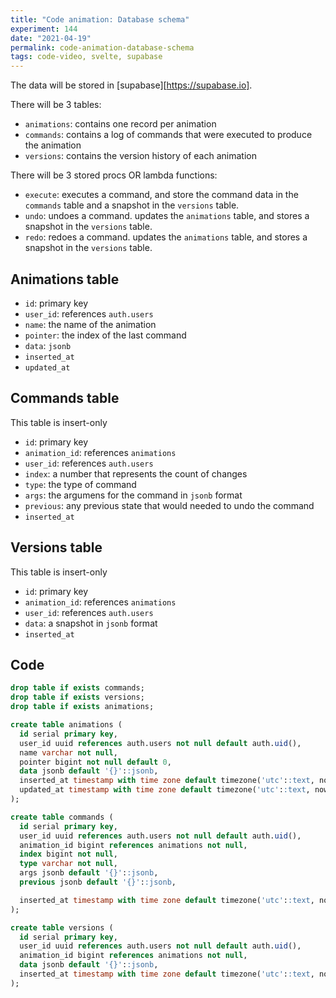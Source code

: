 ```yaml
---
title: "Code animation: Database schema"
experiment: 144
date: "2021-04-19"
permalink: code-animation-database-schema
tags: code-video, svelte, supabase
---
```


The data will be stored in [supabase][https://supabase.io].

There will be 3 tables:

- `animations`: contains one record per animation
- `commands`: contains a log of commands that were executed to produce the animation
- `versions`: contains the version history of each animation

There will be 3 stored procs OR lambda functions:

- `execute`: executes a command, and store the command data in the `commands` table and a snapshot in the `versions` table.
- `undo`: undoes a command. updates the `animations` table, and stores a snapshot in the `versions` table.
- `redo`: redoes a command. updates the `animations` table, and stores a snapshot in the `versions` table.

## Animations table

- `id`: primary key
- `user_id`: references `auth.users`
- `name`: the name of the animation
- `pointer`: the index of the last command
- `data`: `jsonb`
- `inserted_at`
- `updated_at`

## Commands table

This table is insert-only

- `id`: primary key
- `animation_id`: references `animations`
- `user_id`: references `auth.users`
- `index`: a number that represents the count of changes
- `type`: the type of command
- `args`: the argumens for the command in `jsonb` format
- `previous`: any previous state that would needed to undo the command
- `inserted_at`

## Versions table

This table is insert-only

- `id`: primary key
- `animation_id`: references `animations`
- `user_id`: references `auth.users`
- `data`: a snapshot in `jsonb` format
- `inserted_at`

## Code

```sql
drop table if exists commands;
drop table if exists versions;
drop table if exists animations;

create table animations (
  id serial primary key,
  user_id uuid references auth.users not null default auth.uid(),
  name varchar not null,
  pointer bigint not null default 0,
  data jsonb default '{}'::jsonb,
  inserted_at timestamp with time zone default timezone('utc'::text, now()) not null,
  updated_at timestamp with time zone default timezone('utc'::text, now()) not null
);

create table commands (
  id serial primary key,
  user_id uuid references auth.users not null default auth.uid(),
  animation_id bigint references animations not null,
  index bigint not null,
  type varchar not null,
  args jsonb default '{}'::jsonb,
  previous jsonb default '{}'::jsonb,

  inserted_at timestamp with time zone default timezone('utc'::text, now()) not null
);

create table versions (
  id serial primary key,
  user_id uuid references auth.users not null default auth.uid(),
  animation_id bigint references animations not null,
  data jsonb default '{}'::jsonb,
  inserted_at timestamp with time zone default timezone('utc'::text, now()) not null
);
```
